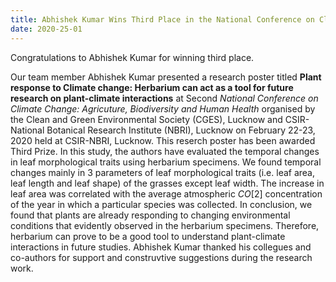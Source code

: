 ```yaml
---
title: Abhishek Kumar Wins Third Place in the National Conference on Climate Change- Agriculture, Biodiversity and Human Health
date: 2020-25-01
---
```


Congratulations to Abhishek Kumar for winning third place.

<!--more-->

Our team member Abhishek Kumar presented a research poster titled **Plant response to Climate change: Herbarium can act as a tool for future research on plant-climate interactions** at Second *National Conference on Climate Change: Agricuture, Biodiversity and Human Health* organised by the Clean and Green Environmental Society (CGES), Lucknow and CSIR-National Botanical Research Institute (NBRI), Lucknow on February 22-23, 2020 held at CSIR-NBRI, Lucknow. This reserch poster has been awarded Third Prize. In this study, the authors have evaluated the temporal changes in leaf morphological traits using herbarium specimens. We found temporal changes mainly in 3 parameters of leaf morphological traits (i.e. leaf area, leaf length and leaf shape) of the grasses except leaf width. The increase in leaf area was correlated with the average atmospheric $CO[2]$ concentration of the year in which a particular species was collected. In conclusion, we found that plants are already responding to changing environmental conditions that evidently observed in the herbarium specimens. Therefore, herbarium can prove to be a good tool to understand plant-climate interactions in future studies.
Abhishek Kumar thanked his collegues and co-authors for support and construvtive suggestions during the research work.
